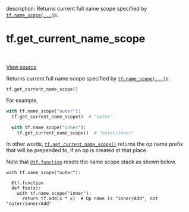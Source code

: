 description: Returns current full name scope specified by <a href="../tf/name_scope.md"><code>tf.name_scope(...)</code></a>s.

<div itemscope itemtype="http://developers.google.com/ReferenceObject">
<meta itemprop="name" content="tf.get_current_name_scope" />
<meta itemprop="path" content="Stable" />
</div>

# tf.get_current_name_scope

<!-- Insert buttons and diff -->

<table class="tfo-notebook-buttons tfo-api nocontent" align="left">

</table>

<a target="_blank" class="external" href="/code/stable/tensorflow/python/framework/ops.py">View source</a>



Returns current full name scope specified by <a href="../tf/name_scope.md"><code>tf.name_scope(...)</code></a>s.

<pre class="devsite-click-to-copy prettyprint lang-py tfo-signature-link">
<code>tf.get_current_name_scope()
</code></pre>



<!-- Placeholder for "Used in" -->

For example,
```python
with tf.name_scope("outer"):
  tf.get_current_name_scope()  # "outer"

  with tf.name_scope("inner"):
    tf.get_current_name_scope()  # "outer/inner"
```

In other words, <a href="../tf/get_current_name_scope.md"><code>tf.get_current_name_scope()</code></a> returns the op name prefix that
will be prepended to, if an op is created at that place.

Note that <a href="../tf/function.md"><code>@tf.function</code></a> resets the name scope stack as shown below.

```
with tf.name_scope("outer"):

  @tf.function
  def foo(x):
    with tf.name_scope("inner"):
      return tf.add(x * x)  # Op name is "inner/Add", not "outer/inner/Add"
```